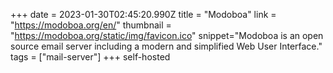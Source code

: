 +++
date = 2023-01-30T02:45:20.990Z
title = "Modoboa"
link = "https://modoboa.org/en/"
thumbnail = "https://modoboa.org/static/img/favicon.ico"
snippet="Modoboa is an open source email server including a modern and simplified Web User Interface."
tags = ["mail-server"]
+++
self-hosted
